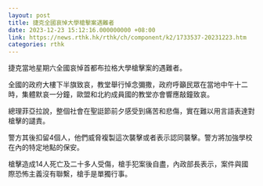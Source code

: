 ```yaml
---
layout: post
title: 捷克全國哀悼大學槍擊案遇難者
date: 2023-12-23 15:12:16.000000000 +08:00
link: https://news.rthk.hk/rthk/ch/component/k2/1733537-20231223.htm
categories: rthk
---
```


捷克當地星期六全國哀悼首都布拉格大學槍擊案的遇難者。

全國的政府大樓下半旗致哀，教堂舉行悼念彌撒，政府呼籲民眾在當地中午十二時，集體默哀一分鐘，歐盟和北約成員國的教堂亦會響應敲鐘致哀。

總理菲亞拉說，整個社會在聖誔節前夕感受到痛苦和悲傷，實在難以用言語表達對槍擊的譴責。

警方其後扣留4個人，他們威脅複製這次襲擊或者表示認同襲擊。警方將加強學校在內的特定地點的保安。

槍擊造成14人死亡及二十多人受傷，槍手犯案後自盡，內政部長表示，案件與國際恐怖主義沒有聯繫，槍手是單獨行事。

